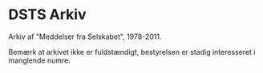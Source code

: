 # DSTS Arkiv

Arkiv af "Meddelser fra Selskabet", 1978-2011.

Bemærk at arkivet ikke er fuldstændigt, bestyrelsen er stadig interesseret i manglende numre. 
